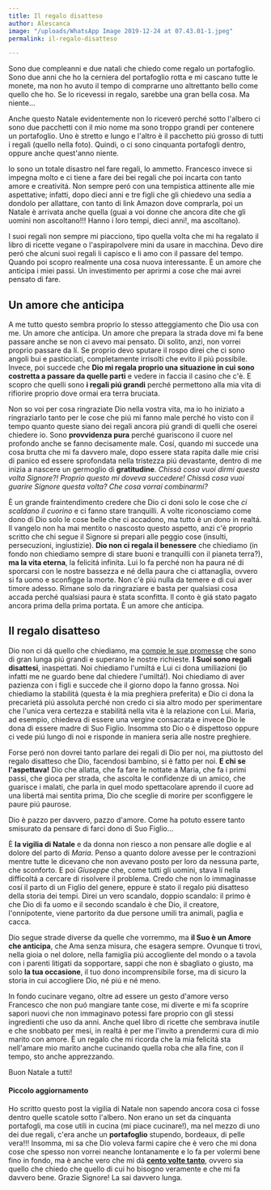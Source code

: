```yaml
---
title: Il regalo disatteso
author: Alescanca
image: "/uploads/WhatsApp Image 2019-12-24 at 07.43.01-1.jpeg"
permalink: il-regalo-disatteso

---
```

Sono due compleanni e due natali che chiedo come regalo un portafoglio. Sono due anni che ho la cerniera del portafoglio rotta e mi cascano tutte le monete, ma non ho avuto il tempo di comprarne uno altrettanto bello come quello che ho. Se lo ricevessi in regalo, sarebbe una gran bella cosa. Ma niente... 

Anche questo Natale evidentemente non lo riceveró perché sotto l'albero ci sono due pacchetti con il mio nome ma sono troppo grandi per contenere un portafoglio. Uno è stretto e lungo e l'altro è il pacchetto piú grosso di tutti i regali (quello nella foto). Quindi, o ci sono cinquanta portafogli dentro, oppure anche quest'anno niente.

Io sono un totale disastro nel fare regali, lo ammetto. Francesco invece si impegna molto e ci tiene a fare dei bei regali che poi incarta con tanto amore e creativitá. Non sempre peró con una tempistica attinente alle mie aspettative; infatti, dopo dieci anni e tre figli che gli chiedevo una sedia a dondolo per allattare, con tanto di link Amazon dove comprarla, poi un Natale è arrivata anche quella (guai a voi donne che ancora dite che gli uomini non ascoltano!!! Hanno i loro tempi, dieci anni!, ma ascoltano).

I suoi regali non sempre mi piacciono, tipo quella volta che mi ha regalato il libro di ricette vegane o l'aspirapolvere mini da usare in macchina. Devo dire peró che alcuni suoi regali li capisco e li amo con il passare del tempo. Quando poi scopro realmente una cosa nuova interessante. È un amore che anticipa i miei passi. Un investimento per aprirmi a cose che mai avrei pensato di fare.

## Un amore che anticipa

A me tutto questo sembra proprio lo stesso atteggiamento che Dio usa con me. Un amore che anticipa. Un amore che prepara la strada dove mi fa bene passare anche se non ci avevo mai pensato. Di solito, anzi, non vorrei proprio passare da lí. Se proprio devo sputare il rospo direi che ci sono angoli bui e pasticciati, completamente irrisolti che evito il piú possibile. Invece, poi succede che **Dio mi regala proprio una situazione in cui sono costretta a passare da quelle parti** e vedere in faccia il casino che c'è. E scopro che quelli sono **i regali piú grandi** perché permettono alla mia vita di rifiorire proprio dove ormai era terra bruciata.

Non so voi per cosa ringraziate Dio nella vostra vita, ma io ho iniziato a ringraziarlo tanto per le cose che piú mi fanno male perché ho visto con il tempo quanto queste siano dei regali ancora piú grandi di quelli che oserei chiedere io. Sono **provvidenza pura** perché guariscono il cuore nel profondo anche se fanno decisamente male. Cosí, quando mi succede una cosa brutta che mi fa davvero male, dopo essere stata rapita dalle mie crisi di panico ed essere sprofondata nella tristezza piú devastante, dentro di me inizia a nascere un germoglio di **gratitudine**. _Chissá cosa vuoi dirmi questa volta Signore?! Proprio questo mi doveva succedere! Chissá cosa vuoi guarire Signore questa volta? Che cosa vorrai combinarmi?_

È un grande fraintendimento credere che Dio ci doni solo le cose che _ci scaldano il cuorino_ e ci fanno stare tranquilli. A volte riconosciamo come dono di Dio solo le cose belle che ci accadono, ma tutto è un dono in realtá. Il vangelo non ha mai mentito o nascosto questo aspetto, anzi c'è proprio scritto che chi segue il Signore si prepari alle peggio cose (insulti, persecuzioni, ingiustizie). **Dio non ci regala il benessere** che chiediamo (in fondo non chiediamo sempre di stare buoni e tranquilli con il pianeta terra?), **ma la vita eterna**, la felicitá infinita. Lui lo fa perché non ha paura né di sporcarsi con le nostre bassezza e né della paura che ci attanaglia, ovvero si fa uomo e sconfigge la morte. Non c'è piú nulla da temere e di cui aver timore adesso. Rimane solo da ringraziare e basta per qualsiasi cosa accada perché qualsiasi paura è stata sconfitta. Il conto è giá stato pagato ancora prima della prima portata. È un amore che anticipa.

## Il regalo disatteso

Dio non ci dá quello che chiediamo, ma [compie le sue promesse](https://5p2p.it/dio-compie-le-sue-promesse-su-di-te) che sono di gran lunga piú grandi e superano le nostre richieste. **I Suoi sono regali disattesi**, inaspettati. Noi chiediamo l'umiltá e Lui ci dona umiliazioni (io infatti me ne guardo bene dal chiedere l'umiltá!). Noi chiediamo di aver pazienza con i figli e succede che il giorno dopo la fanno grossa. Noi chiediamo la stabilitá (questa è la mia preghiera preferita) e Dio ci dona la precarietá piú assoluta perché non credo ci sia altro modo per sperimentare che l'unica vera certezza e stabilitá nella vita è la relazione con Lui. Maria, ad esempio, chiedeva di essere una vergine consacrata e invece Dio le dona di essere madre di Suo Figlio. Insomma sto Dio o è dispettoso oppure ci vede piú lungo di noi e risponde in maniera seria alle nostre preghiere.

Forse peró non dovrei tanto parlare dei regali di Dio per noi, ma piuttosto del regalo disatteso che Dio, facendosi bambino, si è fatto per noi. **E chi se l'aspettava!** Dio che allatta, che fa fare le nottate a Maria, che fa i primi passi, che gioca per strada, che ascolta le confidenze di un amico, che guarisce i malati, che parla in quel modo spettacolare aprendo il cuore ad una libertá mai sentita prima, Dio che sceglie di morire per sconfiggere le paure piú paurose.

Dio è pazzo per davvero, pazzo d'amore. Come ha potuto essere tanto smisurato da pensare di farci dono di Suo Figlio...

È **la vigilia di Natale** e da donna non riesco a non pensare alle doglie e al dolore del parto di _Maria_. Penso a quanto dolore avesse per le contrazioni mentre tutte le dicevano che non avevano posto per loro da nessuna parte, che sconforto. E poi _Giuseppe_ che, come tutti gli uomini, stava lí nella difficoltá a cercare di risolvere il problema. Credo che non lo immaginasse cosí il parto di un Figlio del genere, eppure è stato il regalo piú disatteso della storia dei tempi. Direi un vero scandalo, doppio scandalo: il primo è che Dio di fa uomo e il secondo scandalo è che Dio, il creatore, l'onnipotente, viene partorito da due persone umili tra animali, paglia e cacca.

Dio segue strade diverse da quelle che vorremmo, ma **il Suo è un Amore che anticipa**, che Ama senza misura, che esagera sempre. Ovunque ti trovi, nella gioia o nel dolore, nella famiglia piú accogliente del mondo o a tavola con i parenti litigati da sopportare, sappi che non è sbagliato o giusto, ma solo **la tua occasione**, il tuo dono incomprensibile forse, ma di sicuro la storia in cui accogliere Dio, né piú e né meno.

In fondo cucinare vegano, oltre ad essere un gesto d'amore verso Francesco che non puó mangiare tante cose, mi diverte e mi fa scoprire sapori nuovi che non immaginavo potessi fare proprio con gli stessi ingredienti che uso da anni. Anche quel libro di ricette che sembrava inutile e che snobbato per mesi, in realtá è per me l'invito a prendermi cura di mio marito con amore. È un regalo che mi ricorda che la mia felicitá sta nell'amare mio marito anche cucinando quella roba che alla fine, con il tempo, sto anche apprezzando.

Buon Natale a tutti!

#### Piccolo aggiornamento

Ho scritto questo post la vigilia di Natale non sapendo ancora cosa ci fosse dentro quelle scatole sotto l'albero. Non erano un set da cinquanta portafogli, ma cose utili in cucina (mi piace cucinare!), ma nel mezzo di uno dei due regali, c'era anche un **portafoglio** stupendo, bordeaux, di pelle vera!!! Insomma, mi sa che Dio voleva farmi capire che è vero che mi dona cose che spesso non vorrei neanche lontanamente e lo fa per volermi bene fino in fondo, ma è anche vero che mi dá [**cento volte tanto**](https://5p2p.it/2014/08/04/cento-volte-tanto.html), ovvero sia quello che chiedo che quello di cui ho bisogno veramente e che mi fa davvero bene. Grazie Signore! La sai davvero lunga.